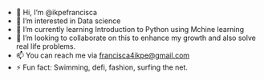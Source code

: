 - 👋 Hi, I’m @ikpefrancisca
- 👀 I’m interested in Data science 
- 🌱 I’m currently learning Introduction to Python using Mchine learning
- 💞️ I’m looking to collaborate on this to enhance my growth and also solve real life problems.
- 📫 You can reach me via francisca4ikpe@gmail.com
- ⚡ Fun fact: Swimming, defi, fashion, surfing the net.

<!---
ikpefrancisca/ikpefrancisca is a ✨ special ✨ repository because its `README.md` (this file) appears on your GitHub profile.
You can click the Preview link to take a look at your changes.
--->
